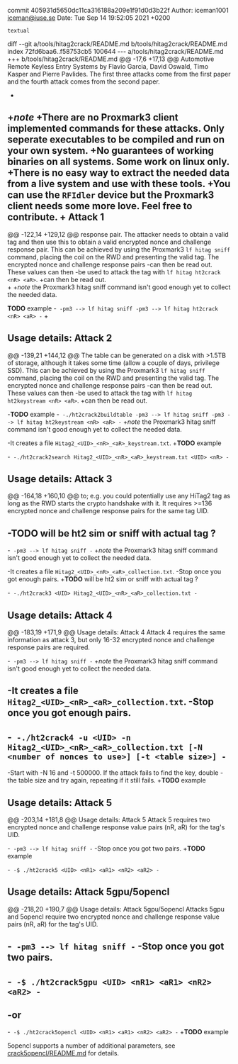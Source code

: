 commit 405931d5650dc11ca316188a209e1f91d0d3b22f
Author: iceman1001 <iceman@iuse.se>
Date:   Tue Sep 14 19:52:05 2021 +0200

    textual

diff --git a/tools/hitag2crack/README.md b/tools/hitag2crack/README.md
index 72fd6baa6..f58753cb5 100644
--- a/tools/hitag2crack/README.md
+++ b/tools/hitag2crack/README.md
@@ -17,6 +17,13 @@ Automotive Remote Keyless Entry Systems by Flavio Garcia, David Oswald,
 Timo Kasper and Pierre Pavlides.  The first three attacks come from the first
 paper and the fourth attack comes from the second paper.
 
+
+_note_
+There are no Proxmark3 client implemented commands for these attacks. Only seperate executables to be compiled and run on your own system.
+No guarantees of working binaries on all systems.  Some work on linux only. 
+There is no easy way to extract the needed data from a live system and use with these tools.
+You can use the `RFIdler` device but the Proxmark3 client needs some more love.  Feel free to contribute.
+
 Attack 1
 --------
 
@@ -122,14 +129,12 @@ response pair.  The attacker needs to obtain a valid tag and then use this to
 obtain a valid encrypted nonce and challenge response pair.  This can be
 achieved by using the Proxmark3 `lf hitag sniff` command, placing the coil on the RWD and
 presenting the valid tag.  The encrypted nonce and challenge response pairs
-can then be read out.  These values can then
-be used to attack the tag with `lf hitag ht2crack <nR> <aR>`.
+can then be read out.   
+
+_note_  the Proxmark3 hitag sniff command isn't good enough yet to collect the needed data.
 
 **TODO** example
-```
-pm3 --> lf hitag sniff
-pm3 --> lf hitag ht2crack <nR> <aR>
-```
+
 
 Usage details: Attack 2
 -----------------------
@@ -139,21 +144,12 @@ The table can be generated on a disk with >1.5TB of storage, although it takes
 some time (allow a couple of days, privilege SSD). This can be
 achieved by using the Proxmark3 `lf hitag sniff` command, placing the coil on the RWD and
 presenting the valid tag.  The encrypted nonce and challenge response pairs
-can then be read out.  These values can then
-be used to attack the tag with `lf hitag ht2keystream <nR> <aR>`.
+can then be read out.  
 
-**TODO** example
-```
-./ht2crack2buildtable
-pm3 --> lf hitag sniff
-pm3 --> lf hitag ht2keystream <nR> <aR>
-```
+_note_  the Proxmark3 hitag sniff command isn't good enough yet to collect the needed data.
 
-It creates a file `Hitag2_<UID>_<nR>_<aR>_keystream.txt`.
+**TODO** example
 
-```
-./ht2crack2search Hitag2_<UID>_<nR>_<aR>_keystream.txt <UID> <nR>
-```
 
 Usage details: Attack 3
 -----------------------
@@ -164,18 +160,10 @@ to; e.g. you could potentially use any HiTag2 tag as long as the RWD starts
 the crypto handshake with it.  It requires >=136 encrypted nonce and challenge
 response pairs for the same tag UID.
 
-**TODO** will be ht2 sim or sniff with actual tag ?
-
-```
-pm3 --> lf hitag sniff
-```
+_note_  the Proxmark3 hitag sniff command isn't good enough yet to collect the needed data.
 
-It creates a file `Hitag2_<UID>_<nR>_<aR>_collection.txt`.
-Stop once you got enough pairs.
+**TODO** will be ht2 sim or sniff with actual tag ?
 
-```
-./ht2crack3 <UID> Hitag2_<UID>_<nR>_<aR>_collection.txt
-```
 
 Usage details: Attack 4
 -----------------------
@@ -183,19 +171,9 @@ Usage details: Attack 4
 Attack 4 requires the same information as attack 3, but only 16-32 encrypted
 nonce and challenge response pairs are required.
 
-```
-pm3 --> lf hitag sniff
-```
+_note_  the Proxmark3 hitag sniff command isn't good enough yet to collect the needed data.
 
-It creates a file `Hitag2_<UID>_<nR>_<aR>_collection.txt`.
-Stop once you got enough pairs.
-
-```
-./ht2crack4 -u <UID> -n Hitag2_<UID>_<nR>_<aR>_collection.txt [-N <number of nonces to use>] [-t <table size>]
-```
-
-Start with -N 16 and -t 500000.  If the attack fails to find the key, double
-the table size and try again, repeating if it still fails.
+**TODO** example
 
 Usage details: Attack 5
 -----------------------
@@ -203,14 +181,8 @@ Usage details: Attack 5
 Attack 5 requires two encrypted nonce and challenge
 response value pairs (nR, aR) for the tag's UID.
 
-```
-pm3 --> lf hitag sniff
-```
-Stop once you got two pairs.
+**TODO** example
 
-```
-$ ./ht2crack5 <UID> <nR1> <aR1> <nR2> <aR2>
-```
 
 Usage details: Attack 5gpu/5opencl
 ----------------------------------
@@ -218,20 +190,7 @@ Usage details: Attack 5gpu/5opencl
 Attacks 5gpu and 5opencl require two encrypted nonce and challenge
 response value pairs (nR, aR) for the tag's UID.
 
-```
-pm3 --> lf hitag sniff
-```
-Stop once you got two pairs.
-
-```
-$ ./ht2crack5gpu <UID> <nR1> <aR1> <nR2> <aR2>
-```
-
-or
-
-```
-$ ./ht2crack5opencl <UID> <nR1> <aR1> <nR2> <aR2>
-```
+**TODO** example
 
 5opencl supports a number of additional parameters, see [crack5opencl/README.md](/tools/hitag2crack/crack5opencl/README.md) for details.
 
